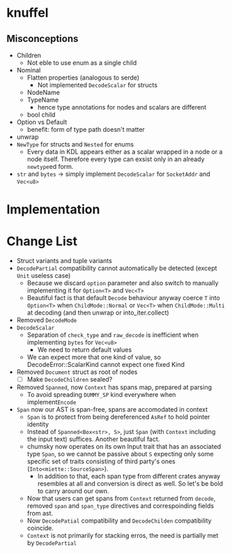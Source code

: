 # knuffel

## Misconceptions

- Children
  - Not eble to use enum as a single child
- Nominal
  - Flatten properties (analogous to serde)
    - Not implemented `DecodeScalar` for structs
  - NodeName
  - TypeName
    - hence type annotations for nodes and scalars are different
  - bool child
- Option vs Default
  - benefit: form of type path doesn't matter 
- unwrap
- `NewType` for structs and `Nested` for enums
  - Every data in KDL appears either as a scalar wrapped in a node or a node itself. Therefore every type can exsist only in an already `newtype`ed form.
- `str` and `bytes` → simply implement `DecodeScalar` for `SocketAddr` and `Vec<u8>`

# Implementation

# Change List

- Struct variants and tuple variants
- `DecodePartial` compatibility cannot automatically be detected (except `Unit` useless case)
  - Because we discard `option` parameter and also switch to manually implementing it for `Option<T>` and `Vec<T>`
  - Beautiful fact is that default `Decode` behaviour anyway coerce `T` into `Option<T>` when `ChildMode::Normal` or `Vec<T>` when `ChildMode::Multi` at decoding (and then unwrap or into_iter.collect)
- Removed `DecodeMode`
- `DecodeScalar`
  - Separation of `check_type` and `raw_decode` is inefficient when implementing `bytes` for `Vec<u8>`
    - We need to return default values
  - We can expect more that one kind of value, so DecodeError::ScalarKind cannot expect one fixed Kind
- Removed `Document` struct as root of nodes
  - [ ] Make `DecodeChildren` sealed?
- Removed `Spanned`, now `Context` has spans map, prepared at parsing
  - To avoid spreading `DUMMY_SP` kind everywhere when implement`Encode`
- `Span` now our AST is span-free, spans are accomodated in context
  - `Span` is to protect from being dereferenced `AsRef` to hold pointer identity
  - Instead of `Spanned<Box<str>, S>`, just `Span` (with `Context` including the input text) suffices. Another beautiful fact.
  - chumsky now operates on its own Input trait that has an associated type `Span`, so we cannot be passive about `S` expecting only some specific set of traits consisting of third party's ones (`Into<miette::SourceSpan>`).
    - In addition to that, each span type from different crates anyway resembles at all and conversion is direct as well. So let's be bold to carry around our own.
  - Now that users can get spans from `Context` returned from `decode`, removed `span` and `span_type` directives and correspoinding fields from ast.
  - Now `DecodePatial` compatibility and `DecodeChilden` compatibility coincide.
  - `Context` is not primarily for stacking erros, the need is partially met by `DecodePartial`
